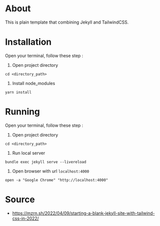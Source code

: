# About
This is plain template that combining Jekyll and TailwindCSS.


# Installation

Open your terminal, follow these step :

1. Open project directory
```
cd <directory_path>
```

1. Install node_modules
```
yarn install
```


# Running

Open your terminal, follow these step :

1. Open project directory
```
cd <directory_path>
```

1. Run local server
```
bundle exec jekyll serve --livereload
```

1. Open browser with url `localhost:4000`
```
open -a "Google Chrome" "http://localhost:4000"
```


# Source

- https://mzrn.sh/2022/04/09/starting-a-blank-jekyll-site-with-tailwind-css-in-2022/
